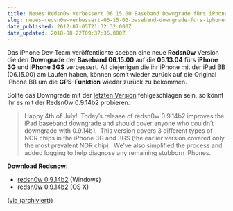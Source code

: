 ```yaml
---
title: Neues Redsn0w verbessert 06.15.00 Baseband Downgrade fürs iPhone 3GS
slug: neues-redsn0w-verbessert-06-15-00-baseband-downgrade-furs-iphone-3gs
date_published: 2012-07-05T21:32:32.000Z
date_updated: 2018-08-22T09:37:36.000Z
---
```


Das iPhone Dev-Team veröffentlichte soeben eine neue **Redsn0w** Version die den **Downgrade** der **Baseband 06.15.00** auf die **05.13.04** fürs **iPhone 3G** und **iPhone 3GS** verbessert. All diejenigen die ihr iPhone mit der iPad BB (06.15.00) am Laufen haben, können somit wieder zurück auf die Original iPhone BB um die **GPS-Funktion** wieder zurück zu bekommen. 

Sollte das Downgrade mit der [letzten Version](__GHOST_URL__/baseband-downgrade-auf-iphone-3g3gs-mit-ipad-bb-06-15-nun-moglich/) fehlgeschlagen sein, so könnt ihr es mit der Redsn0w 0.9.14b2 probieren.

> Happy 4th of July!  Today’s release of redsn0w 0.9.14b2 improves the iPad baseband downgrade and should cover anyone who couldn’t downgrade with 0.9.14b1.  This version covers 3 different types of NOR chips in the iPhone 3G and 3GS (the earlier version covered only the most prevalent NOR chip).  We’ve also simplified the process and added logging to help diagnose any remaining stubborn iPhones.

**Download Redsnow**:

- [redsn0w 0.9.14b2](https://sites.google.com/a/iphone-dev.com/files/home/redsn0w_win_0.9.14b2.zip?attredirects=0&amp;d=1) (Windows)
- [redsn0w 0.9.14b2](https://sites.google.com/a/iphone-dev.com/files/home/redsn0w_mac_0.9.14b2.zip?attredirects=0&amp;d=1) (OS X)

([via (archiviert)](http://web.archive.org/web/20120706110518/http://blog.iphone-dev.org:80/post/26534086824/baseband-freedom))
